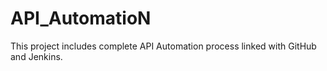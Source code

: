 # API_AutomatioN
This project includes complete API Automation process linked with GitHub and Jenkins.
